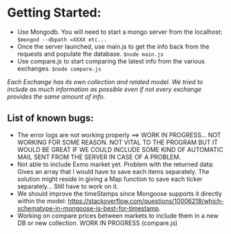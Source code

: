 # Getting Started:
  - Use Mongodb. You will need to start a mongo server from the localhost: `$mongod --dbpath =XXXX etc...`
  - Once the server launched, use main.js to get the info back from the requests and populate the database. `$node main.js`
  - Use compare.js to start comparing the latest info from the various exchanges. `$node compare.js`


  *Each Exchange has its own collection and related model. We tried to include as much information as possible even if not every exchange provides the same amount of info.*

## List of known bugs:
 * The error logs are not working properly ==> WORK IN PROGRESS... NOT WORKING FOR SOME REASON. NOT VITAL TO THE PROGRAM BUT IT WOULD BE GREAT IF WE COULD INCLUDE SOME KIND OF AUTOMATIC MAIL SENT FROM THE SERVER IN CASE OF A PROBLEM.
 * Not able to include Exmo market yet. Problem with the returned data: Gives an array that I would have to save each items separately. The solution might reside in giving a Map function to save each ticker separately... Still have to work on it.
 * We should improve the timeStamps since Mongoose supports it directly within the model: https://stackoverflow.com/questions/10006218/which-schematype-in-mongoose-is-best-for-timestamp.
 * Working on compare prices between markets to include them in a new DB or new collection. WORK IN PROGRESS (compare.js)
